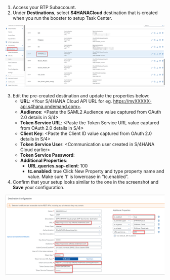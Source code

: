 1. Access your BTP Subaccount.
2. Under **Destinations**, select **S4HANACloud** destination that is created when you run the booster to setup Task Center.

![alt text](images/31.png)

3. Edit the pre-created destination and update the properties below:
   * __URL__: <Your S/4HANA Cloud API URL for eg. https://myXXXXX-api.s4hana.ondemand.com>.
   * __Audience__: <Paste the SAML2 Audience value captured from OAuth 2.0 details in S/4>
   * __Token Service URL__: <Paste the Token Service URL value captured from OAuth 2.0 details in S/4>
   * __Client Key__: <Paste the Client ID value captured from OAuth 2.0 details in S/4>
   * __Token Service User__: <Communication user created in S/4HANA Cloud earlier>
   * __Token Service Password__: <Password for the Communication User>
   * __Additional Properties__:
     * __URL.queries.sap-client__: 100
     * __tc.enabled__: true  Click New Property and type property name and value.  Make sure ‘t’ is lowercase in “tc.enabled”.
4. Confirm that your setup looks similar to the one in the screenshot and **Save** your configuration.

![alt text](images/32.png)
